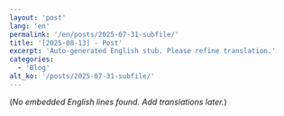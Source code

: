 ```yaml
---
layout: 'post'
lang: 'en'
permalink: '/en/posts/2025-07-31-subfile/'
title: '[2025-08-13] - Post'
excerpt: 'Auto-generated English stub. Please refine translation.'
categories:
  - 'Blog'
alt_ko: '/posts/2025-07-31-subfile/'
---
```


(*No embedded English lines found. Add translations later.*)
